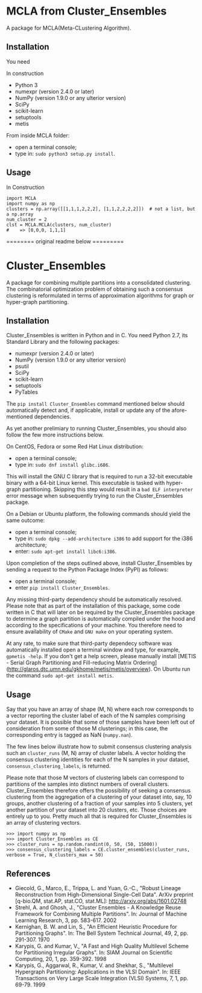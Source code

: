 # MCLA from Cluster_Ensembles
A package for MCLA(Meta-CLustering Algorithm).


Installation
------------
You need

In construction

* Python 3
* numexpr (version 2.4.0 or later)
* NumPy (version 1.9.0 or any ulterior version)
* SciPy
* scikit-learn
* setuptools
* metis

From inside MCLA folder:
* open a terminal console;
* type in: ```sudo python3 setup.py install```.

Usage
-------

In Construction

```
import MCLA
import numpy as np
clusters = np.array([[1,1,1,2,2,2], [1,1,2,2,2,2]])  # not a list, but a np.array
num_cluster = 2
clst = MCLA.MCLA(clusters, num_cluster)
#    => [0,0,0, 1,1,1]
```


======== original readme below =========

# Cluster_Ensembles
A package for combining multiple partitions into a consolidated clustering. The combinatorial optimization problem of obtaining such a consensus clustering is reformulated in terms of approximation algorithms for graph or hyper-graph partitioning.

Installation
------------

Cluster_Ensembles is written in Python and in C. You need Python 2.7, its Standard Library and the following packages:
* numexpr (version 2.4.0 or later)
* NumPy (version 1.9.0 or any ulterior version)
* psutil
* SciPy
* scikit-learn
* setuptools
* PyTables

The ```pip install Cluster_Ensembles``` command mentioned below should automatically detect and, if applicable, install or update any of the afore-mentioned dependencies.

As yet another prelimiary to running Cluster_Ensembles, you should also follow the few more instructions below.

On CentOS, Fedora or some Red Hat Linux distribution:
* open a terminal console;
* type in: ```sudo dnf install glibc.i686```.

This will install the GNU C library that is required to run a 32-bit executable binary with a 64-bit Linux kernel. This executable is tasked with hyper-graph partitioning. Skipping this step would result in a ```bad ELF interpreter``` error message when subsequently trying to run the Cluster_Ensembles package.

On a Debian or Ubuntu platform, the following commands should yield the same outcome:
* open a terminal console;
* type in: ```sudo dpkg --add-architecture i386``` to add support for the i386 architecture;
* enter: ```sudo apt-get install libc6:i386```.

Upon completion of the steps outlined above, install Cluster_Ensembles by sending a request to the Python Package Index (PyPI) as follows:
* open a terminal console;
* enter ```pip install Cluster_Ensembles```.

Any missing third-party dependency should be automatically resolved. 
Please note that as part of the installation of this package, some code written in C that will later on be required by the Cluster_Ensembles package to determine a graph partition is automatically compiled under the hood and according to the specifications of your machine. 
You therefore need to ensure availability of ```CMake``` and ```GNU make``` on your operating system.

At any rate, to make sure that third-party dependecy software was automatically installed open a terminal window and type, for example, ```gpmetis -help```. If you don't get a help screen, please manually install [METIS - Serial Graph Partitioning and Fill-reducing Matrix Ordering] (http://glaros.dtc.umn.edu/gkhome/metis/metis/overview). On Ubuntu run the command ```sudo apt-get install metis```.

Usage
-----

Say that you have an array of shape (M, N) where each row corresponds to a vector reporting the cluster label of each of the N samples comprising your dataset. It is possible that some of those samples have been left out of consideration from some of those M clusterings; in this case, the corresponding entry is tagged as NaN (```numpy.nan```). 

The few lines below illustrate how to submit consensus clustering analysis such an ```cluster_runs``` (M, N) array of cluster labels. 
A vector holding the consensus clustering identities for each of the N samples in your dataset, ```consensus_clustering_labels```, is returned.

Please note that those M vectors of clustering labels can correspond to partitions of the samples into distinct numbers of overall clusters. Cluster_Ensembles therefore offers the possibility of seeking a consensus clustering from the aggregation of a clustering of your dataset into, say, 10 groups, another clustering of a fraction of your samples into 5 clusters, yet another partition of your dataset into 20 clusters, etc. Those choices are entirely up to you. Pretty much all that is required for Cluster_Ensembles is an array of clustering vectors. 

```
>>> import numpy as np
>>> import Cluster_Ensembles as CE
>>> cluster_runs = np.random.randint(0, 50, (50, 15000))
>>> consensus_clustering_labels = CE.cluster_ensembles(cluster_runs, verbose = True, N_clusters_max = 50)
```

References
----------
* Giecold, G., Marco, E., Trippa, L. and Yuan, G.-C.,
"Robust Lineage Reconstruction from High-Dimensional Single-Cell Data". 
ArXiv preprint [q-bio.QM, stat.AP, stat.CO, stat.ML]: http://arxiv.org/abs/1601.02748
* Strehl, A. and Ghosh, J., "Cluster Ensembles - A Knowledge Reuse Framework
for Combining Multiple Partitions".
In: Journal of Machine Learning Research, 3, pp. 583-617. 2002
* Kernighan, B. W. and Lin, S., "An Efficient Heuristic Procedure 
for Partitioning Graphs". 
In: The Bell System Technical Journal, 49, 2, pp. 291-307. 1970
* Karypis, G. and Kumar, V., "A Fast and High Quality Multilevel Scheme 
for Partitioning Irregular Graphs".
In: SIAM Journal on Scientific Computing, 20, 1, pp. 359-392. 1998
* Karypis, G., Aggarwal, R., Kumar, V. and Shekhar, S., "Multilevel Hypergraph Partitioning: 
Applications in the VLSI Domain".
In: IEEE Transactions on Very Large Scale Integration (VLSI) Systems, 7, 1, pp. 69-79. 1999

